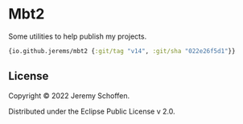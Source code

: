 

# Mbt2

Some utilities to help publish my projects.

```clojure
{io.github.jerems/mbt2 {:git/tag "v14", :git/sha "022e26f5d1"}}
```



## License

Copyright © 2022 Jeremy Schoffen.

Distributed under the Eclipse Public License v 2.0.
